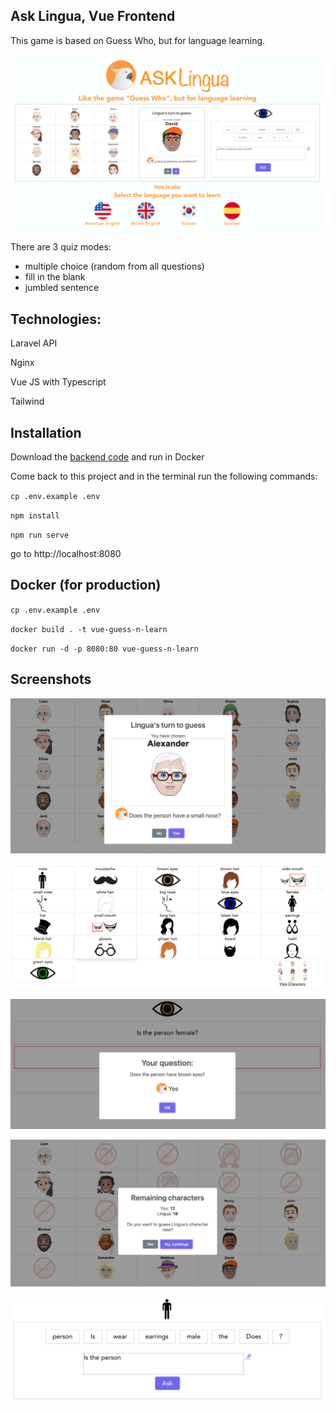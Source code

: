## Ask Lingua, Vue Frontend

This game is based on Guess Who, but for language learning.

![Overview](/public/images/screenshots/home.png)

There are 3 quiz modes:

- multiple choice (random from all questions)
- fill in the blank
- jumbled sentence

## Technologies:

Laravel API

Nginx

Vue JS with Typescript

Tailwind

## Installation

Download the [backend code](https://github.com/artisanphil/guess-n-learn) and run in Docker

Come back to this project and in the terminal run the following commands:

`cp .env.example .env`

`npm install`

`npm run serve`

go to http://localhost:8080

## Docker (for production)

`cp .env.example .env`

`docker build . -t vue-guess-n-learn`

`docker run -d -p 8080:80 vue-guess-n-learn`

## Screenshots

![Lingua's turn](/public/images/screenshots/lingua-guess.png)

![Pick attribute](/public/images/screenshots/pick-object.png)

![Multipe choice question](/public/images/screenshots/multiple-choice-question.png)

![Remaining characters](/public/images/screenshots/remaining-characters.png)

![Click words](/public/images/screenshots/click-words.png)